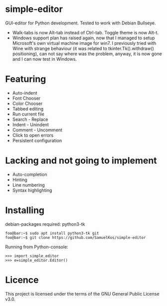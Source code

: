 # simple-editor
GUI-editor for Python development. 
Tested to work with Debian Bullseye. 
* Walk-tabs is now Alt-tab instead of Ctrl-tab. Toggle theme is now Alt-t.
* Windows support plan has raised again, now that I managed to setup Microsoft's own virtual machine image for win7. I previously tried with Wine with strange behaviour (it was related to tkinter.Tk().withdraw() positioning), can not say where was the problem, anyway, it is now gone and I can now test in Windows.

# Featuring
* Auto-indent
* Font Chooser
* Color Chooser
* Tabbed editing
* Run current file
* Search - Replace
* Indent - Unindent
* Comment - Uncomment
* Click to open errors
* Persistent configuration

# Lacking and not going to implement
* Auto-completion
* Hinting
* Line numbering
* Syntax highlighting

# Installing
debian-packages required: python3-tk

```console
foo@bar:~$ sudo apt install python3-tk git
foo@bar:~$ git clone https://github.com/SamuelKos/simple-editor
```

Running from Python-console:

```console
>>> import simple_editor
>>> e=simple_editor.Editor()
```

# Licence
This project is licensed under the terms of the GNU General Public License v3.0.
